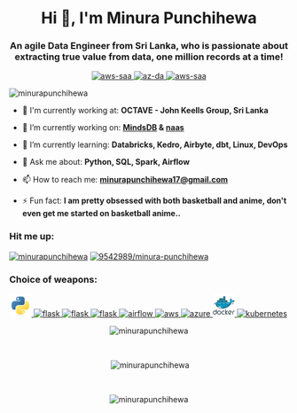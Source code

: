 <h1 align="center">Hi 👋, I'm Minura Punchihewa</h1>
<h3 align="center">An agile Data Engineer from Sri Lanka, who is passionate about extracting true value from data, one million records at a time!</h3>
<p align="middle">
  <a href="https://www.credly.com/badges/4f52d0c3-6d52-47f0-829c-b99472ed77dd?source=linked_in_profile" target="_blank" rel="noreferrer">
    <img src="https://images.credly.com/size/680x680/images/0e284c3f-5164-4b21-8660-0d84737941bc/image.png" alt="aws-saa" width="100" height="100" />
  </a>
  <a href="https://www.credly.com/badges/c9786d10-db8b-45b7-b658-755950d18517/linked_in_profile" target="_blank" rel="noreferrer">
    <img src="https://images.credly.com/size/680x680/images/61542181-0e8d-496c-a17c-3d4bf590eda1/azure-data-engineer-associate-600x600.png" alt="az-da" width="100" height="100" />
  </a>
  <a href="https://credentials.databricks.com/7d03c184-1c39-4c2a-a28e-3075d213f73f#gs.6bbm8p" target="_blank" rel="noreferrer">
    <img src="https://api.accredible.com/v1/frontend/credential_website_embed_image/badge/55026743" alt="aws-saa" width="100" height="100" />
  </a>
</p>
<p align="left">
  <img src="https://komarev.com/ghpvc/?username=minurapunchihewa&label=Profile%20views&color=0e75b6&style=flat" alt="minurapunchihewa" /> 
</p> 

<!-- <p align="left"> <a href="https://github.com/ryo-ma/github-profile-trophy"><img src="https://github-profile-trophy.vercel.app/?username=minurapunchihewa" alt="minurapunchihewa" /></a> </p> -->

- 🏢 I'm currently working at: **OCTAVE - John Keells Group, Sri Lanka**

- 🔭 I’m currently working on: **[MindsDB](https://github.com/mindsdb/mindsdb) & [naas](https://github.com/jupyter-naas/awesome-notebooks)**

- 🌱 I’m currently learning: **Databricks, Kedro, Airbyte, dbt, Linux, DevOps**

- 💬 Ask me about: **Python, SQL, Spark, Airflow**

- 📫 How to reach me: **minurapunchihewa17@gmail.com**

- ⚡ Fun fact: **I am pretty obsessed with both basketball and anime, don't even get me started on basketball anime..**

<h3 align="left">Hit me up:</h3>
<p align="left">
<a href="https://linkedin.com/in/minurapunchihewa" target="blank"><img align="center" src="https://raw.githubusercontent.com/rahuldkjain/github-profile-readme-generator/master/src/images/icons/Social/linked-in-alt.svg" alt="minurapunchihewa" height="30" width="40" /></a>
<a href="https://stackoverflow.com/users/9542989/minura-punchihewa" target="blank"><img align="center" src="https://raw.githubusercontent.com/rahuldkjain/github-profile-readme-generator/master/src/images/icons/Social/stack-overflow.svg" alt="9542989/minura-punchihewa" height="30" width="40" /></a>
</p>

<h3 align="left">Choice of weapons:</h3>
<p align="left">
  <a href="https://www.python.org" target="_blank" rel="noreferrer">
    <img src="https://raw.githubusercontent.com/devicons/devicon/master/icons/python/python-original.svg" alt="python" width="40" height="40" />
  </a>
  <a href="https://flask.palletsprojects.com/" target="_blank" rel="noreferrer">
    <img src="https://www.vectorlogo.zone/logos/pocoo_flask/pocoo_flask-icon.svg" alt="flask" width="40" height="40" />
  </a>
  <a href="https://spark.apache.org/" target="_blank" rel="noreferrer">
    <img src="https://cdn.worldvectorlogo.com/logos/apache-spark-5.svg" alt="flask" width="70" height="40" />
  </a>
  <a href="https://databricks.com/" target="_blank" rel="noreferrer">
    <img src="https://www.vectorlogo.zone/logos/databricks/databricks-icon.svg" alt="flask" width="40" height="40" />
  </a>
  <a href="https://airflow.apache.org/" target="_blank" rel="noreferrer">
    <img src="https://www.svgrepo.com/show/353380/airflow.svg" alt="airflow" width="40" height="40" />
  </a>
  <a href="https://aws.amazon.com" target="_blank" rel="noreferrer">
    <img src="https://cdn.worldvectorlogo.com/logos/amazon-web-services.svg" alt="aws" width="70" height="40" />
  </a>
  <a href="https://azure.microsoft.com/en-in/" target="_blank" rel="noreferrer">
    <img src="https://www.vectorlogo.zone/logos/microsoft_azure/microsoft_azure-icon.svg" alt="azure" width="40" height="40" />
  </a>
  <a href="https://www.docker.com/" target="_blank" rel="noreferrer">
    <img src="https://raw.githubusercontent.com/devicons/devicon/master/icons/docker/docker-original-wordmark.svg" alt="docker" width="40" height="40" />
  </a>
  <a href="https://kubernetes.io" target="_blank" rel="noreferrer">
    <img src="https://www.vectorlogo.zone/logos/kubernetes/kubernetes-icon.svg" alt="kubernetes" width="40" height="40" />
  </a>
</p>

<p align="center"><img src="https://github-readme-stats.vercel.app/api/top-langs?username=minurapunchihewa&show_icons=true&locale=en&layout=compact" alt="minurapunchihewa" /></p>
<br>
<p align="center">&nbsp;<img src="https://github-readme-stats.vercel.app/api?username=minurapunchihewa&show_icons=true&locale=en" alt="minurapunchihewa" /></p>
<br>
<p align="center" ><img src="https://github-readme-streak-stats.herokuapp.com/?user=minurapunchihewa&" alt="minurapunchihewa" /></p>
